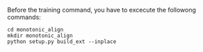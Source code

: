 
Before the training command, you have to excecute the followong commands:

```
cd monotonic_align
mkdir monotonic_align
python setup.py build_ext --inplace
```